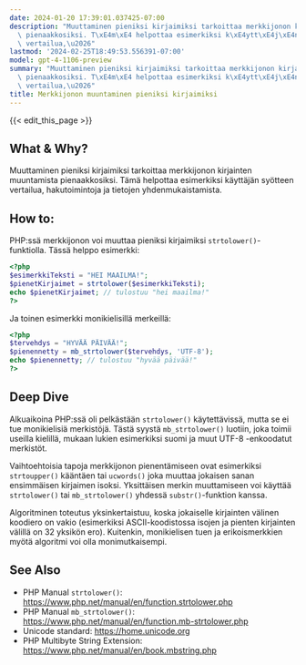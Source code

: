 ```yaml
---
date: 2024-01-20 17:39:01.037425-07:00
description: "Muuttaminen pieniksi kirjaimiksi tarkoittaa merkkijonon kirjainten muuntamista\
  \ pienaakkosiksi. T\xE4m\xE4 helpottaa esimerkiksi k\xE4ytt\xE4j\xE4n sy\xF6tteen\
  \ vertailua,\u2026"
lastmod: '2024-02-25T18:49:53.556391-07:00'
model: gpt-4-1106-preview
summary: "Muuttaminen pieniksi kirjaimiksi tarkoittaa merkkijonon kirjainten muuntamista\
  \ pienaakkosiksi. T\xE4m\xE4 helpottaa esimerkiksi k\xE4ytt\xE4j\xE4n sy\xF6tteen\
  \ vertailua,\u2026"
title: Merkkijonon muuntaminen pieniksi kirjaimiksi
---
```


{{< edit_this_page >}}

## What & Why?
Muuttaminen pieniksi kirjaimiksi tarkoittaa merkkijonon kirjainten muuntamista pienaakkosiksi. Tämä helpottaa esimerkiksi käyttäjän syötteen vertailua, hakutoimintoja ja tietojen yhdenmukaistamista.

## How to:
PHP:ssä merkkijonon voi muuttaa pieniksi kirjaimiksi `strtolower()`-funktiolla. Tässä helppo esimerkki:

```php
<?php
$esimerkkiTeksti = "HEI MAAILMA!";
$pienetKirjaimet = strtolower($esimerkkiTeksti);
echo $pienetKirjaimet; // tulostuu "hei maailma!"
?>
```
Ja toinen esimerkki monikielisillä merkeillä:

```php
<?php
$tervehdys = "HYVÄÄ PÄIVÄÄ!";
$pienennetty = mb_strtolower($tervehdys, 'UTF-8');
echo $pienennetty; // tulostuu "hyvää päivää!"
?>
```

## Deep Dive
Alkuaikoina PHP:ssä oli pelkästään `strtolower()` käytettävissä, mutta se ei tue monikielisiä merkistöjä. Tästä syystä `mb_strtolower()` luotiin, joka toimii useilla kielillä, mukaan lukien esimerkiksi suomi ja muut UTF-8 -enkoodatut merkistöt.

Vaihtoehtoisia tapoja merkkijonon pienentämiseen ovat esimerkiksi `strtoupper()` kääntäen tai `ucwords()` joka muuttaa jokaisen sanan ensimmäisen kirjaimen isoksi. Yksittäisen merkin muuttamiseen voi käyttää `strtolower()` tai `mb_strtolower()` yhdessä `substr()`-funktion kanssa.

Algoritminen toteutus yksinkertaistuu, koska jokaiselle kirjainten välinen koodiero on vakio (esimerkiksi ASCII-koodistossa isojen ja pienten kirjainten välillä on 32 yksikön ero). Kuitenkin, monikielisen tuen ja erikoismerkkien myötä algoritmi voi olla monimutkaisempi.

## See Also
- PHP Manual `strtolower()`: https://www.php.net/manual/en/function.strtolower.php
- PHP Manual `mb_strtolower()`: https://www.php.net/manual/en/function.mb-strtolower.php
- Unicode standard: https://home.unicode.org
- PHP Multibyte String Extension: https://www.php.net/manual/en/book.mbstring.php

